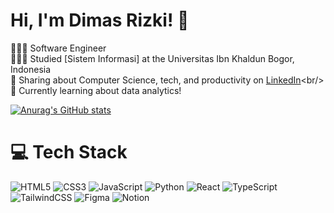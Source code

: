 <!-- Level 3: Add custom code -->

# Hi, I'm Dimas Rizki! 👋
👩🏻‍💻 Software Engineer<br/>
👩🏻‍🎓 Studied [Sistem Informasi] at the Universitas Ibn Khaldun Bogor, Indonesia<br/>
🎨 Sharing about Computer Science, tech, and productivity on [LinkedIn]([https://www.youtube.com/c/MagdelineHuang](https://www.linkedin.com/in/dimas-rizki-dwi-saputra/))<br/>
💭 Currently learning about data analytics!<br/>

<!-- GitHub stats from https://github.com/anuraghazra/github-readme-stats -->
[![Anurag's GitHub stats](https://github-readme-stats.vercel.app/api?username=ymoricode)](https://github.com/anuraghazra/github-readme-stats)

# 💻 Tech Stack
<!-- Badges from https://github.com/Ileriayo/markdown-badges -->
![HTML5](https://img.shields.io/badge/html5-%23E34F26.svg?style=for-the-badge&logo=html5&logoColor=white)
![CSS3](https://img.shields.io/badge/css3-%231572B6.svg?style=for-the-badge&logo=css3&logoColor=white)
![JavaScript](https://img.shields.io/badge/javascript-%23323330.svg?style=for-the-badge&logo=javascript&logoColor=%23F7DF1E)
![Python](https://img.shields.io/badge/python-3670A0?style=for-the-badge&logo=python&logoColor=ffdd54)
![React](https://img.shields.io/badge/react-%2320232a.svg?style=for-the-badge&logo=react&logoColor=%2361DAFB)
![TypeScript](https://img.shields.io/badge/typescript-%23007ACC.svg?style=for-the-badge&logo=typescript&logoColor=white)
![TailwindCSS](https://img.shields.io/badge/tailwindcss-%2338B2AC.svg?style=for-the-badge&logo=tailwind-css&logoColor=white)
![Figma](https://img.shields.io/badge/figma-%23F24E1E.svg?style=for-the-badge&logo=figma&logoColor=white)
![Notion](https://img.shields.io/badge/Notion-%23000000.svg?style=for-the-badge&logo=notion&logoColor=white)
